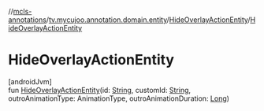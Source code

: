 //[mcls-annotations](../../../index.md)/[tv.mycujoo.annotation.domain.entity](../index.md)/[HideOverlayActionEntity](index.md)/[HideOverlayActionEntity](-hide-overlay-action-entity.md)

# HideOverlayActionEntity

[androidJvm]\
fun [HideOverlayActionEntity](-hide-overlay-action-entity.md)(id: [String](https://kotlinlang.org/api/latest/jvm/stdlib/kotlin/-string/index.html), customId: [String](https://kotlinlang.org/api/latest/jvm/stdlib/kotlin/-string/index.html), outroAnimationType: AnimationType, outroAnimationDuration: [Long](https://kotlinlang.org/api/latest/jvm/stdlib/kotlin/-long/index.html))
